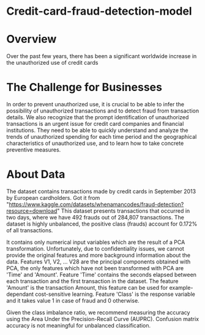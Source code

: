 # Credit-card-fraud-detection-model

# Overview

Over the past few years, there has been a significant worldwide increase in the unauthorized use of credit cards

# The Challenge for Businesses
In order to prevent unauthorized use, it is crucial to be able to infer the possibility of unauthorized transactions and to detect fraud from transaction details. We also recognize that the prompt identification of unauthorized transactions is an urgent issue for credit card companies and financial institutions.
They need to be able to quickly understand and analyze the trends of unauthorized spending for each time period and the geographical characteristics of unauthorized use, and to learn how to take concrete preventive measures.

# About Data
The dataset contains transactions made by credit cards in September 2013 by European cardholders. Got it from "https://www.kaggle.com/datasets/whenamancodes/fraud-detection?resource=download"
This dataset presents transactions that occurred in two days, where we have 492 frauds out of 284,807 transactions. The dataset is highly unbalanced, the positive class (frauds) account for 0.172% of all transactions.

It contains only numerical input variables which are the result of a PCA transformation. Unfortunately, due to confidentiality issues, we cannot provide the original features and more background information about the data. Features V1, V2, … V28 are the principal components obtained with PCA, the only features which have not been transformed with PCA are 'Time' and 'Amount'. Feature 'Time' contains the seconds elapsed between each transaction and the first transaction in the dataset. The feature 'Amount' is the transaction Amount, this feature can be used for example-dependant cost-sensitive learning. Feature 'Class' is the response variable and it takes value 1 in case of fraud and 0 otherwise.

Given the class imbalance ratio, we recommend measuring the accuracy using the Area Under the Precision-Recall Curve (AUPRC). Confusion matrix accuracy is not meaningful for unbalanced classification.

![]()
